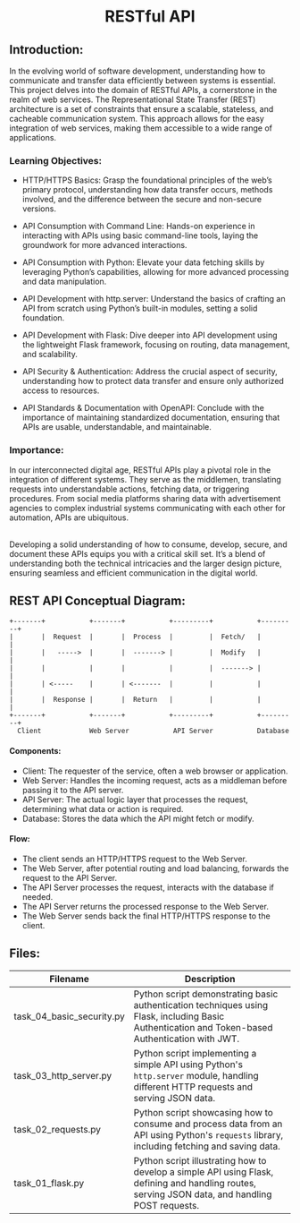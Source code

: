 # <p align="center">RESTful API</p>
  
## Introduction:

In the evolving world of software development, understanding how to communicate and transfer data efficiently between systems is essential. This project delves into the domain of RESTful APIs, a cornerstone in the realm of web services. The Representational State Transfer (REST) architecture is a set of constraints that ensure a scalable, stateless, and cacheable communication system. This approach allows for the easy integration of web services, making them accessible to a wide range of applications.

### Learning Objectives:
- HTTP/HTTPS Basics: Grasp the foundational principles of the web’s primary protocol, understanding how data transfer occurs, methods involved, and the difference between the secure and non-secure versions.

- API Consumption with Command Line: Hands-on experience in interacting with APIs using basic command-line tools, laying the groundwork for more advanced interactions.

- API Consumption with Python: Elevate your data fetching skills by leveraging Python’s capabilities, allowing for more advanced processing and data manipulation.

- API Development with http.server: Understand the basics of crafting an API from scratch using Python’s built-in modules, setting a solid foundation.

- API Development with Flask: Dive deeper into API development using the lightweight Flask framework, focusing on routing, data management, and scalability.

- API Security & Authentication: Address the crucial aspect of security, understanding how to protect data transfer and ensure only authorized access to resources.

- API Standards & Documentation with OpenAPI: Conclude with the importance of maintaining standardized documentation, ensuring that APIs are usable, understandable, and maintainable.

### Importance:
In our interconnected digital age, RESTful APIs play a pivotal role in the integration of different systems. They serve as the middlemen, translating requests into understandable actions, fetching data, or triggering procedures. From social media platforms sharing data with advertisement agencies to complex industrial systems communicating with each other for automation, APIs are ubiquitous.<br><br>

Developing a solid understanding of how to consume, develop, secure, and document these APIs equips you with a critical skill set. It’s a blend of understanding both the technical intricacies and the larger design picture, ensuring seamless and efficient communication in the digital world.

## REST API Conceptual Diagram:
```
+-------+           +-------+           +---------+           +---------+
|       |  Request  |       |  Process  |         |  Fetch/   |         |
|       |   ----->  |       |  -------> |         |  Modify   |         |
|       |           |       |           |         |  -------> |         |
|       | <-----    |       | <-------  |         |           |         |
|       |  Response |       |  Return   |         |           |         |
+-------+           +-------+           +---------+           +---------+
  Client            Web Server           API Server           Database
```

#### Components:

- Client: The requester of the service, often a web browser or application.
- Web Server: Handles the incoming request, acts as a middleman before passing it to the API server.
- API Server: The actual logic layer that processes the request, determining what data or action is required.
- Database: Stores the data which the API might fetch or modify.
#### Flow:

- The client sends an HTTP/HTTPS request to the Web Server.
- The Web Server, after potential routing and load balancing, forwards the request to the API Server.
- The API Server processes the request, interacts with the database if needed.
- The API Server returns the processed response to the Web Server.
- The Web Server sends back the final HTTP/HTTPS response to the client.

## Files:

| Filename                | Description                                                                                                                      |
|-------------------------|----------------------------------------------------------------------------------------------------------------------------------|
| task_04_basic_security.py | Python script demonstrating basic authentication techniques using Flask, including Basic Authentication and Token-based Authentication with JWT. |
| task_03_http_server.py  | Python script implementing a simple API using Python's `http.server` module, handling different HTTP requests and serving JSON data. |
| task_02_requests.py     | Python script showcasing how to consume and process data from an API using Python's `requests` library, including fetching and saving data. |
| task_01_flask.py        | Python script illustrating how to develop a simple API using Flask, defining and handling routes, serving JSON data, and handling POST requests. |
